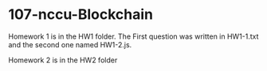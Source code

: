 # 107-nccu-Blockchain
Homework 1 is in the HW1 folder. The First question was written in HW1-1.txt and the second one named HW1-2.js.

Homework 2 is in the HW2 folder
